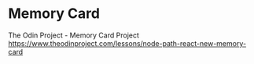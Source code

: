 # Memory Card
The Odin Project - Memory Card Project
https://www.theodinproject.com/lessons/node-path-react-new-memory-card